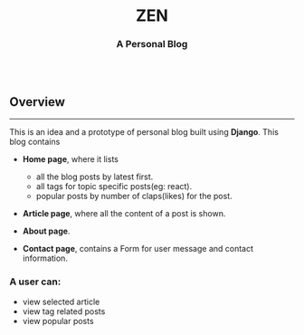 <h1 style="text-align: center;border:none;margin-bottom:0">ZEN</h1>
<h3 style="text-align: center">A Personal Blog</h3>
<br>
<br>

## Overview
---
This is an idea and a prototype of personal blog built using **Django**. This blog contains
* **Home page**, where it lists
    * all the blog posts by latest first.
    * all tags for topic specific posts(eg: react).
    * popular posts by number of claps(likes) for the post.

* **Article page**, where all the content of a post is shown.
* **About page**.
* **Contact page**, contains a Form for user message and contact information.

### A user can:
* view selected article
* view tag related posts
* view popular posts
<br/>
<br/>
